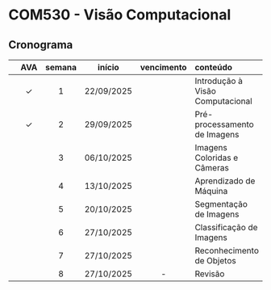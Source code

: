 # COM530 - Visão Computacional

## Cronograma

|   | AVA | semana | início | vencimento | conteúdo |
|:---:|:---:|:---:|:---:|:---:|:---|
|  | &check; | 1 | 22/09/2025 |  | Introdução à Visão Computacional |
|  | &check; | 2 | 29/09/2025 |  | Pré-processamento de Imagens |
|  |  | 3 | 06/10/2025 |  | Imagens Coloridas e Câmeras |
|  |  | 4 | 13/10/2025 |  | Aprendizado de Máquina |
|  |  | 5 | 20/10/2025 |  | Segmentação de Imagens |
|  |  | 6 | 27/10/2025 |  | Classificação de Imagens |
|  |  | 7 | 27/10/2025 |  | Reconhecimento de Objetos |
|  |  | 8 | 27/10/2025 | - | Revisão |